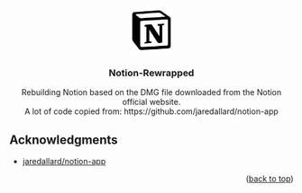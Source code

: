 <!-- Improved compatibility of back to top link: See: https://github.com/othneildrew/Best-README-Template/pull/73 -->
<a id="readme-top"></a>

<!-- PROJECT LOGO -->
<br />
<div align="center">
  <a href="">
    <img src="Notion_app_logo.png" alt="Logo" width="80" height="80">
  </a>

  <h3 align="center">Notion-Rewrapped</h3>

  <p align="center">
    Rebuilding Notion based on the DMG file downloaded from the Notion official website.
    <br />
    A lot of code copied from: https://github.com/jaredallard/notion-app
  </p>
</div>


<!-- ACKNOWLEDGMENTS -->
## Acknowledgments

* [jaredallard/notion-app](https://github.com/jaredallard/notion-app)

<p align="right">(<a href="#readme-top">back to top</a>)</p>

